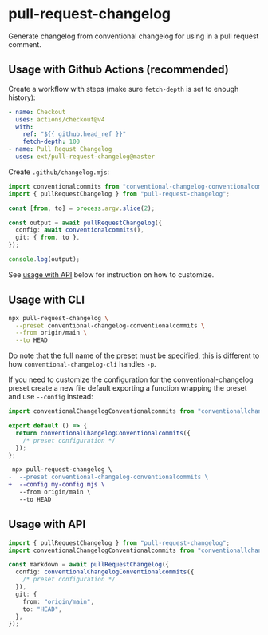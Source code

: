 # pull-request-changelog

Generate changelog from conventional changelog for using in a pull request comment.

## Usage with Github Actions (recommended)

Create a workflow with steps (make sure `fetch-depth` is set to enough history):

```yaml
- name: Checkout
  uses: actions/checkout@v4
  with:
    ref: "${{ github.head_ref }}"
    fetch-depth: 100
- name: Pull Requst Changelog
  uses: ext/pull-request-changelog@master
```

Create `.github/changelog.mjs`:

```ts
import conventionalcommits from "conventional-changelog-conventionalcommits";
import { pullRequestChangelog } from "pull-request-changelog";

const [from, to] = process.argv.slice(2);

const output = await pullRequestChangelog({
  config: await conventionalcommits(),
  git: { from, to },
});

console.log(output);
```

See [usage with API](#usage-with-api) below for instruction on how to customize.

## Usage with CLI

```bash
npx pull-request-changelog \
  --preset conventional-changelog-conventionalcommits \
  --from origin/main \
  --to HEAD
```

Do note that the full name of the preset must be specified, this is different to how `conventional-changelog-cli` handles `-p`.

If you need to customize the configuration for the conventional-changelog preset create a new file default exporting a function wrapping the preset and use `--config` instead:

```ts
import conventionalChangelogConventionalcommits from "conventionallchangelog-conventionalcommits";

export default () => {
  return conventionalChangelogConventionalcommits({
    /* preset configuration */
  });
};
```

```diff
 npx pull-request-changelog \
-  --preset conventional-changelog-conventionalcommits \
+  --config my-config.mjs \
   --from origin/main \
   --to HEAD
```

## Usage with API

```ts
import { pullRequestChangelog } from "pull-request-changelog";
import conventionalChangelogConventionalcommits from "conventionallchangelog-conventionalcommits";

const markdown = await pullRequestChangelog({
  config: conventionalChangelogConventionalcommits({
    /* preset configuration */
  }),
  git: {
    from: "origin/main",
    to: "HEAD",
  },
});
```
